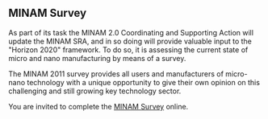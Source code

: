 ## MINAM Survey 

<!--break-->
As part of its task the MINAM 2.0 Coordinating and Supporting Action will update the MINAM SRA, and in so doing will provide valuable input to the "Horizon 2020" framework. To do so, it is assessing the current state of micro and nano manufacturing by means of a survey.

The MINAM 2011 survey provides all users and manufacturers of micro-nano technology with a unique opportunity to give their own opinion on this challenging and still growing key technology sector. 

You are invited to complete the [MINAM Survey]( http://iai-survey.iai.kit.edu/limesurvey/index.php?sid=68145&lang=en
) online.